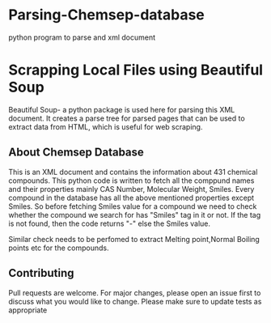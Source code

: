 # Parsing-Chemsep-database
python program to parse and xml document

# Scrapping Local Files using Beautiful Soup
Beautiful Soup- a python package is used here for parsing this XML document. It creates a parse tree for parsed pages that can be used to extract data from HTML, which is useful for web scraping. 

## About Chemsep Database
This is an XML document and contains the information about 431 chemical compounds.
This python code is written to fetch all the comppund names and their properties mainly CAS Number, Molecular Weight, Smiles.
Every compound in the database has all the above mentioned properties except Smiles.
So before fetching Smiles value for a compound we need to check whether the compound we search for has "Smiles" tag in it or not.
If the tag is not found, then the code returns "-" else the Smiles value.

Similar check needs to be perfomed to extract Melting point,Normal Boiling points etc for the compounds. 

## Contributing
Pull requests are welcome. For major changes, please open an issue first to discuss what you would like to change. Please make sure to update tests as appropriate
